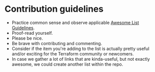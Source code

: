 # Contribution guidelines

* Practice common sense and observe applicable [Awesome List Guidelines](https://github.com/sindresorhus/awesome/blob/master/contributing.md).
* Proof-read yourself.
* Please be nice.
* Be brave with contributing and commenting.
* Consider if the item you're adding to the list is actually pretty useful and/or exciting for the Terraform community or newcomers.
* In case we gather a lot of links that are kinda-useful, but not exactly awesome, we could create another list within the repo.
